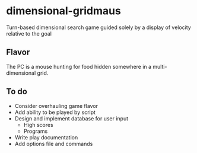 # dimensional-gridmaus

Turn-based dimensional search game guided solely by a display of velocity relative to the goal

## Flavor

The PC is a mouse hunting for food hidden somewhere in a multi-dimensional grid.

## To do

* Consider overhauling game flavor
* Add ability to be played by script
* Design and implement database for user input
  * High scores
  * Programs
* Write play documentation
* Add options file and commands
